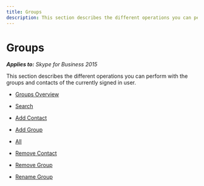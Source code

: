 ```yaml
---
title: Groups
description: This section describes the different operations you can perform with the groups and contacts of the currently signed in user.
---
```


# Groups



 _**Applies to:** Skype for Business 2015_

This section describes the different operations you can perform with the groups and contacts of the currently signed in user.

- [Groups Overview](PTGroupsOverview.md)

- [Search](PTContactsSearch.md)

- [Add Contact](PTGroupsAddContact.md)

- [Add Group](PTGroupsAddGroup.md)

- [All](PTGroupsAll.md)

- [Remove Contact](PTGroupsRemoveContact.md)

- [Remove Group](PTGroupsRemoveGroup.md)

- [Rename Group](PTGroupsRenameGroup.md)


